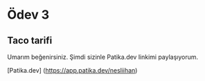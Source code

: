# Ödev 3

## Taco tarifi
Umarım beğenirsiniz.
Şimdi sizinle Patika.dev linkimi paylaşıyorum.

[Patika.dev] (https://app.patika.dev/nesliihan)
